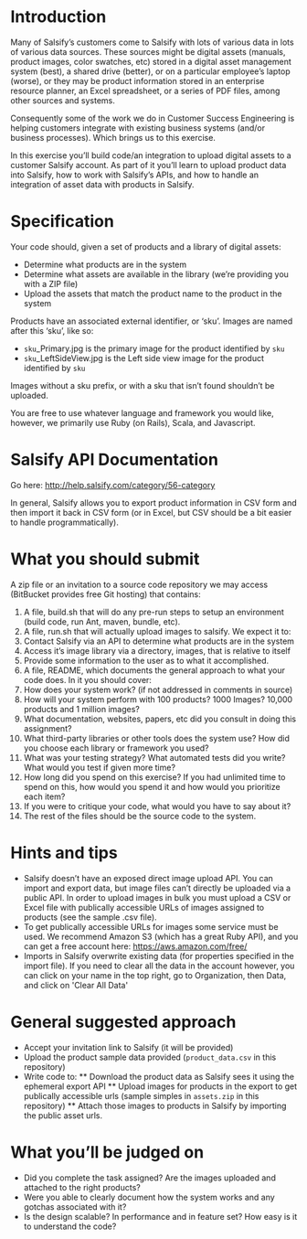 # Introduction

Many of Salsify’s customers come to Salsify with lots of various data in lots of various data sources. These sources might be digital assets (manuals, product images, color swatches, etc) stored in a digital asset management system (best), a shared drive (better), or on a particular employee’s laptop (worse), or they may be product information stored in an enterprise resource planner, an Excel spreadsheet, or a series of PDF files, among other sources and systems.

Consequently some of the work we do in Customer Success Engineering is helping customers integrate with existing business systems (and/or business processes). Which brings us to this exercise.

In this exercise you’ll build code/an integration to upload digital assets to a customer Salsify account. As part of it you’ll learn to upload product data into Salsify, how to work with Salsify’s APIs, and how to handle an integration of asset data with products in Salsify.

# Specification

Your code should, given a set of products and a library of digital assets:
* Determine what products are in the system
* Determine what assets are available in the library (we’re providing you with a ZIP file)
* Upload the assets that match the product name to the product in the system

Products have an associated external identifier, or ‘sku’. Images are named after this ‘sku’, like so:
* `sku`_Primary.jpg is the primary image for the product identified by `sku`
* `sku`_LeftSideView.jpg is the Left side view image for the product identified by `sku`
  
Images without a sku prefix, or with a sku that isn’t found shouldn’t be uploaded.

You are free to use whatever language and framework you would like, however, we primarily use Ruby (on Rails), Scala, and Javascript.

# Salsify API Documentation
Go here: http://help.salsify.com/category/56-category

In general, Salsify allows you to export product information in CSV form and then import it back in CSV form (or in Excel, but CSV should be a bit easier to handle programmatically). 

# What you should submit

A zip file or an invitation to a source code repository we may access (BitBucket provides free Git hosting) that contains:

1.  A file, build.sh that will do any pre-run steps to setup an environment (build code, run Ant, maven, bundle, etc).
2.  A file, run.sh that will actually upload images to salsify. We expect it to:
  1.  Contact Salsify via an API to determine what products are in the system
  2.  Access it’s image library via a directory, images, that is relative to itself
  3.  Provide some information to the user as to what it accomplished.
3.  A file, README, which documents the general approach to what your code does. In it you should cover:
  1.  How does your system work? (if not addressed in comments in source)
  2.  How will your system perform with 100 products? 1000 Images? 10,000 products and 1 million images?
  3.  What documentation, websites, papers, etc did you consult in doing this assignment?
  4.  What third-party libraries or other tools does the system use? How did you choose each library or framework you used?
  5.  What was your testing strategy? What automated tests did you write? What would you test if given more time?
  6.  How long did you spend on this exercise? If you had unlimited time to spend on this, how would you spend it and how would you prioritize each item?
  7.  If you were to critique your code, what would you have to say about it?
4.  The rest of the files should be the source code to the system.

# Hints and tips

* Salsify doesn’t have an exposed direct image upload API. You can import and export data, but image files can’t directly be uploaded via a public API. In order to upload images in bulk you must upload a CSV or Excel file with publically accessible URLs of images assigned to products (see the sample .csv file).
* To get publically accessible URLs for images some service must be used. We recommend Amazon S3 (which has a great Ruby API), and you can get a free account here: https://aws.amazon.com/free/
* Imports in Salsify overwrite existing data (for properties specified in the import file). If you need to clear all the data in the account however, you can click on your name in the top right, go to Organization, then Data, and click on 'Clear All Data'

# General suggested approach

* Accept your invitation link to Salsify (it will be provided)
* Upload the product sample data provided (`product_data.csv` in this repository)
* Write code to:
** Download the product data as Salsify sees it using the ephemeral export API
** Upload images for products in the export to get publically accessible urls (sample simples in `assets.zip` in this repository)
** Attach those images to products in Salsify by importing the public asset urls.

# What you’ll be judged on

* Did you complete the task assigned? Are the images uploaded and attached to the right products?
* Were you able to clearly document how the system works and any gotchas associated with it?
* Is the design scalable? In performance and in feature set? How easy is it to understand the code?
